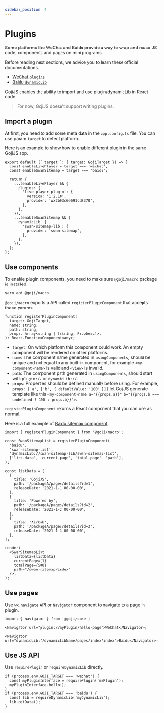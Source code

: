 ```yaml
---
sidebar_position: 4
---
```


# Plugins

Some platforms like WeChat and Baidu provide a way to wrap and reuse JS code, components and pages
on mini programs.

Before reading next sections, we advice you to learn these official documentations.

- [WeChat `plugins`](https://developers.weixin.qq.com/miniprogram/dev/framework/plugin/)
- [Baidu `dynamicLib`](https://smartprogram.baidu.com/docs/develop/framework/dynamiclib_use/)

GojiJS enables the ability to import and use plugin/dynamicLib in React code.

> For now, GojiJS doesn't support writing plugins.

## Import a plugin

At first, you need to add some meta data in the `app.config.ts` file. You can use param `target` to
detect platform.

Here is an example to show how to enable different plugin in the same GojiJS app.

```tsx
export default ({ target }: { target: GojiTarget }) => {
  const enableLivePlayer = target === 'wechat';
  const enableSwanSitemap = target === 'baidu';

  return {
    ...(enableLivePlayer && {
      plugins: {
        'live-player-plugin': {
          version: '1.2.10',
          provider: 'wx2b03c6e691cd7370',
        },
      },
    }),
    ...(enableSwanSitemap && {
      dynamicLib: {
        'swan-sitemap-lib': {
          provider: 'swan-sitemap',
        },
      },
    }),
  };
};
```

## Use components

To enable plugin components, you need to make sure `@goji/macro` package is installed.

```bash
yarn add @goji/macro
```

`@goji/macro` exports a API called `registerPluginComponent` that accepts these params.

```tsx
function registerPluginComponent(
  target: GojiTarget,
  name: string,
  path: string,
  props: Array<string | [string, PropDesc]>,
): React.FunctionComponent<any>;
```

- `target`: On which platform this component could work. An empty component will be rendered on
  other platforms.
- `name`: The component name generated in `usingComponents`, should be unique and not equal to any
  built-in component, for example `<my-component-name>` is valid and `<view>` is invalid.
- `path`: The component path generated in `usingComponents`, should start with `plugin://` or
  `dynamicLib://`.
- `props`: Properties should be defined manually before using. For example,
  `props: ['a', ['b', { defaultValue: '100' }]]` let GojiJS generate template like this
  `<my-component-name a="{{props.a}}" b="{{props.b === undefined ? 100 : props.b}}">`.

`registerPluginComponent` returns a React component that you can use as normal.

Here is a full example of
[Baidu sitemap component](https://smartprogram.baidu.com/docs/develop/framework/sitemap/).

```tsx
import { registerPluginComponent } from '@goji/macro';

const SwanSitemapList = registerPluginComponent(
  'baidu',
  'swan-sitemap-list',
  'dynamicLib://swan-sitemap-lib/swan-sitemap-list',
  ['list-data', 'current-page', 'total-page', 'path'],
);

const listData = [
  {
    title: 'GojiJS',
    path: '/packageA/pages/details?id=1',
    releaseDate: '2021-1-1 00-00-00',
  },
  {
    title: 'Powered by',
    path: '/packageA/pages/details?id=2',
    releaseDate: '2021-1-2 00-00-00',
  },
  {
    title: 'Airbnb',
    path: '/packageA/pages/details?id=3',
    releaseDate: '2021-1-3 00-00-00',
  },
];

render(
  <SwanSitemapList
    listData={listData}
    currentPage={1}
    totalPage={500}
    path="/swan-sitemap/index"
  />,
);
```

## Use pages

Use `wx.navigate` API or `Navigator` component to navigate to a page in plugin.

```tsx
import { Navigator } from '@goji/core';

<Navigator url="plugin://myPlugin/hello-page">WeChat</Navigator>;

<Navigator url="dynamicLib://dynamicLibName/pages/index/index">Baidu</Navigator>;
```

## Use JS API

Use `requirePlugin` or `requireDynamicLib` directly.

```tsx
if (process.env.GOJI_TARGET === 'wechat') {
  const myPluginInterface = requirePlugin('myPlugin');
  myPluginInterface.hello();
}
if (process.env.GOJI_TARGET === 'baidu') {
  const lib = requireDynamicLib('myDynamicLib');
  lib.getData();
}
```
